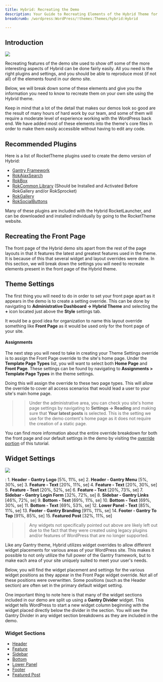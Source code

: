 ```yaml
---
title: Hybrid: Recreating the Demo
description: Your Guide to Recreating Elements of the Hybrid Theme for WordPress
breadcrumb: /wordpress:WordPress/!themes:Themes/hybrid:Hybrid

---
```


Introduction
-----

![][theme]

Recreating features of the demo site used to show off some of the more interesting aspects of Hybrid can be done fairly easily. All you need is the right plugins and settings, and you should be able to reproduce most (if not all) of the elements found in our demo site.

Below, we will break down some of these elements and give you the information you need to know to recreate them on your own site using the Hybrid theme.

Keep in mind that a lot of the detail that makes our demos look so good are the result of many hours of hard work by our team, and some of them will require a moderate level of experience working with the WordPress back end. We have added most of these elements into the theme's core files in order to make them easily accessible without having to edit any code.

Recommended Plugins
-----

Here is a list of RocketTheme plugins used to create the demo version of Hybrid:

* [Gantry Framework][gantry]
* [RokAjaxSearch][rokajaxsearch]
* [RokBox][rokbox]
* [RokCommon Library](http://www.rockettheme.com/wordpress/plugins/rokutilities) (Should be Installed and Activated Before RokGallery and/or RokSprocket)
* [RokGallery][rokgallery]
* [RokSocialButtons][social]

Many of these plugins are included with the Hybrid RocketLauncher, and can be downloaded and installed individually by going to the RocketTheme website.

Recreating the Front Page
-----

The front page of the Hybrid demo sits apart from the rest of the page layouts in that it features the latest and greatest features used in the theme. It is because of this that several widget and layout overrides were done. In this section, we will break down the settings you will need to recreate elements present in the front page of the Hybrid theme.

Theme Settings
-----

The first thing you will need to do in order to set your front page apart as it appears in the demo is to create a setting override. This can be done by navigating to **Administrative Dashboard -> Hybrid Theme** and selecting the **+** icon located just above the **Style** settings tab.

It would be a good idea for organization to name this layout override something like **Front Page** as it would be used only for the front page of your site.

#### Assignments
The next step you will need to take in creating your Theme Settings override is to assign the Front Page override to the site's home page. Under the **Template Page Types** list, you will want to select both **Home Page** and **Front Page**. These settings can be found by navigating to **Assignments > Template Page Types** in the theme settings.

Doing this will assign the override to these two page types. This will allow the override to cover all access scenarios that would lead a user to your site's main home page.

>> Under the administrative area, you can check you site's home page settings by navigating to **Settings -> Reading** and making sure that **Your latest posts** is selected. This is the setting we use for the demo content's home page as it does not require the creation of a static page.

You can find more information about the entire override breakdown for both the front page and our default settings in the demo by visiting the [override portion][demooverride] of this tutorial.

Widget Settings
-----

![][theme2]

:   1. **Header - Gantry Logo** [5%, 11%, se]
    2. **Header - Gantry Menu** [5%, 30%, se]
    3. **Feature - Text** [20%, 11%, se]
    4. **Feature - Text** [20%, 30%, se]
    5. **Feature - Text** [20%, 52%, se]
    6. **Feature - Text** [20%, 73%, se]
    7. **Sidebar - Gantry Login Form** [32%, 72%, se]
    8. **Sidebar - Gantry Links** [46%, 72%, se]
    9. **Bottom - Text** [69%, 11%, se]
    10. **Bottom - Text** [69%, 30%, se]
    11. **Bottom - Text** [69%, 53%, se]
    12. **Lower Panel - Text** [85%, 11%, se]
    13. **Footer - Gantry Branding** [91%, 11%, se]
    14. **Footer - Gantry To Top** [91%, 85%, se]
    15. **Featured Post** [32%, 11%, se]

>> Any widgets not specifically pointed out above are likely left out due to the fact that they were created using legacy plugins and/or features of WordPress that are no longer supported.

Like any Gantry theme, Hybrid utilizes widget overrides to allow different widget placements for various areas of your WordPress site. This makes it possible to not only utilize the full power of the Gantry framework, but to make each area of your site uniquely suited to meet your user's needs.

Below, you will find the widget placement and settings for the various widget positions as they appear in the Front Page widget override. Not all of these positions were overwritten. Some positions (such as the Header section) are often set in the primary default widget setting.

One important thing to note here is that many of the widget sections included in our demo are split up using a **Gantry Divider** widget. This widget tells WordPress to start a new widget column beginning with the widget placed directly below the divider in the section. You will see the Gantry Divider in any widget section breakdowns as they are included in the demo.

### Widget Sections

* [Header][header]
* [Feature][feature]
* [Sidebar][sidebar]
* [Bottom][bottom]
* [Lower Panel][lowerpanel]
* [Footer][footer]
* [Featured Post][posts]

[gantry]: http://gantry-framework.org/download
[rokajaxsearch]: http://www.rockettheme.com/wordpress/plugins/rokajaxsearch
[rokbox]: http://www.rockettheme.com/wordpress/plugins/rokbox
[roksprocket]: http://www.rockettheme.com/wordpress/plugins/roksprocket
[theme2]: assets/hybrid2.jpeg
[theme]: assets/hybrid.jpeg
[roksprocket]: http://www.rockettheme.com/wordpress/plugins/roksprocket
[rokgallery]: http://www.rockettheme.com/wordpress/plugins/rokgallery
[faq]: faq.md
[menu]: ../../start/menu.md
[override]: http://gantry-framework.org/documentation/wordpress/configure/
[top]: demo_top.md
[ribbon]: demo_ribbon.md
[showcase]: demo_showcase.md
[feature]: demo_feature.md
[maintop]: demo_maintop.md
[extension]: demo_extension.md
[header]: demo_header.md
[logo]: demo_logo.md
[slideshow]: demo_slideshow.md
[footer]: demo_footer.md
[lowerpanel]: demo_lowerpanel.md
[navigation]: demo_navigation.md
[mainbottom]: demo_mainbottom.md
[posts]: demo_posts.md
[contentbottom]: demo_contentbottom.md
[bottom]: demo_bottom.md
[subnavigation]: demo_subnavigation.md
[copyright]: demo_copyright.md
[sidebar]: demo_sidebar.md
[featured]: demo_featured.md
[demooverride]: demo_override.md
[social]: http://www.rockettheme.com/wordpress/plugins/rokutilities
